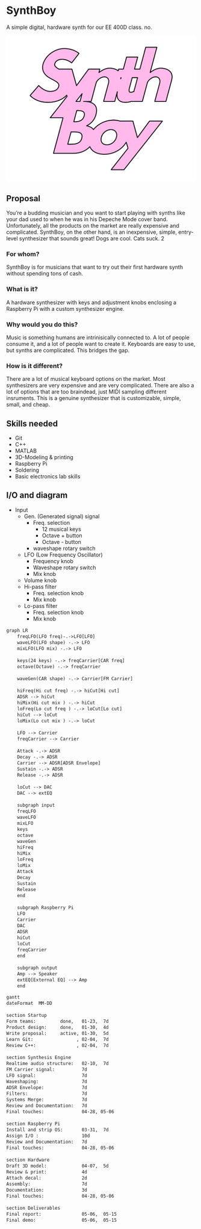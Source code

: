 # SynthBoy

A simple digital, hardware synth for our EE 400D class. no.

![logo](assets/logo.png)



## Proposal

You’re a budding musician and you want to start playing with synths like your dad used to when he was in his Depeche Mode cover band. Unfortunately, all the products on the market are really expensive and complicated. SynthBoy, on the other hand, is an inexpensive, simple, entry-level synthesizer that sounds great! Dogs are cool. Cats suck. 2

### For whom?

SynthBoy is for musicians that want to try out their first hardware synth without spending tons of cash.

### What is it?

A hardware synthesizer with keys and adjustment knobs enclosing a Raspberry Pi with a custom synthesizer engine.

### Why would you do this?

Music is something humans are intrinisically connected to. A lot of people consume it, and a lot of people want to create it. Keyboards are easy to use, but synths are complicated. This bridges the gap.

### How is it different?

There are a lot of musical keyboard options on the market. Most synthesizers are very expensive and are very complicated. There are also a lot of options that are too braindead, just MIDI sampling different insruments. This is a genuine synthesizer that is customizable, simple, small, and cheap.

## Skills needed

-   Git
-   C++
-   MATLAB
-   3D-Modeling & printing
-   Raspberry Pi
-   Soldering
-   Basic electronics lab skills



## I/O and diagram

-   Input
    -   Gen. (Generated signal) signal
        -   Freq. selection
            -   12 musical keys
            -   Octave + button
            -   Octave - button
        -   waveshape rotary switch 
    -   LFO (Low Frequency Oscillator)
        -   Frequency knob
        -   Waveshape rotary switch
        -   Mix knob
    -   Volume knob
    -   Hi-pass filter
        -   Freq. selection knob
        -   Mix knob
    -   Lo-pass filter
        -   Freq. selection knob
        -   Mix knob



```mermaid
graph LR
	freqLFO(LFO freq)-.->LFO[LFO]
	waveLFO(LFO shape) -.-> LFO
	mixLFO(LFO mix) -.-> LFO
	
	keys(24 keys) -.-> freqCarrier[CAR freq]
	octave(Octave) -.-> freqCarrier
	
	waveGen(CAR shape) -.-> Carrier[FM Carrier]
	
	hiFreq(Hi cut freq) -.-> hiCut[Hi cut]
	ADSR --> hiCut
	hiMix(Hi cut mix ) -.-> hiCut
	loFreq(Lo cut freq ) -.-> loCut[Lo cut]
	hiCut --> loCut
	loMix(Lo cut mix ) -.-> loCut
	
	LFO --> Carrier
	freqCarrier --> Carrier
	
	Attack -.-> ADSR
	Decay -.-> ADSR
	Carrier --> ADSR[ADSR Envelope]
	Sustain -.-> ADSR
	Release -.-> ADSR

	loCut --> DAC
    DAC --> extEQ

	subgraph input
	freqLFO
	waveLFO
	mixLFO
	keys
	octave
	waveGen
	hiFreq
	hiMix
	loFreq
	loMix
	Attack
	Decay
	Sustain
	Release
	end
	
	subgraph Raspberry Pi
	LFO
	Carrier
	DAC
	ADSR
	hiCut
	loCut
	freqCarrier
	end
	
	subgraph output
	Amp --> Speaker
	extEQ[External EQ] --> Amp
	end
```



```mermaid
gantt
dateFormat  MM-DD

section Startup
Form teams:			done,	01-23,	7d
Product design:		done,	01-30,	4d
Write proposal:		active,	01-30,	5d
Learn Git:			      ,	02-04,	7d
Review C++:		      	  ,	02-04,	7d

section Synthesis Engine
Realtime audio structure:	02-10,	7d
FM Carrier signal:			7d
LFO signal:					7d
Waveshaping:				7d
ADSR Envelope:				7d
Filters:					7d
Systems Merge:				7d
Review and Documentation:	7d
Final touches:				04-28, 05-06

section Raspberry Pi
Install and strip OS:		03-31,	7d
Assign I/O : 				10d
Review and Documentation:	7d
Final touches:				04-28, 05-06

section Hardware
Draft 3D model:				04-07,	5d
Review & print:				4d
Attach decal:				2d
Assembly:					7d
Documentation:				3d
Final touches:				04-28, 05-06

section Deliverables
Final report:				05-06,	05-15
Final demo:					05-06,	05-15
```







